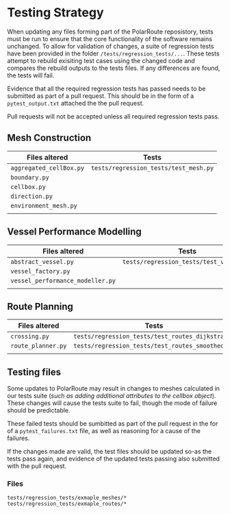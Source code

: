 # Testing Strategy
When updating any files forming part of the PolarRoute reposistory, tests must be run to ensure that the core functionality of the software remains unchanged. To allow for validation of changes, a suite of regression tests have been provided in the folder `/tests/regression_tests/...`. These tests attempt to rebuild exisiting test cases using the changed code and compares the rebuild outputs to the tests files. If any differences are found, the tests will fail. 

Evidence that all the required regression tests has passed needs to be submitted as part of a pull request. This should be in the form of a `pytest_output.txt` attached the the pull request. 

Pull requests will not be accepted unless all required regression tests pass. 

## Mesh Construction

| **Files altered**          | **Tests**                             |
|----------------------------|---------------------------------------|
| `aggregated_cellBox.py`    | `tests/regression_tests/test_mesh.py` |
| `boundary.py`              |                                       |
| `cellbox.py`               |                                       |
| `direction.py`             |                                       |
| `environment_mesh.py`      |                                       |
|                            |                                       |



## Vessel Performance Modelling
| **Files altered**                   | **Tests**                               |
|-------------------------------------|-----------------------------------------|
| `abstract_vessel.py`                | `tests/regression_tests/test_vessel.py` |
| `vessel_factory.py`                 |                                         |
| `vessel_performance_modeller.py`    |                                         |
|                                     |                                         |


## Route Planning

| **Files altered**    | **Tests**                                           |
|----------------------|-----------------------------------------------------|
| `crossing.py`        | `tests/regression_tests/test_routes_dijkstra.py`    |
| `route_planner.py`   | `tests/regression_tests/test_routes_smoothed.py`    |
|                      |                                                     |



## Testing files
Some updates to PolarRoute may result in changes to meshes calculated in our tests suite (*such as adding additional attributes to the cellbox object*). These changes will cause the tests suite to fail, though the mode of failure should be predictable. 

These failed tests should be sumbitted as part of the pull request in the for of a `pytest_failures.txt` file, as well as reasoning for a cause of the failures.

If the changes made are valid, the test files should be updated so-as the tests pass again, and evidence of the updated tests passing also submitted with the pull request. 

### Files
`tests/regression_tests/exmaple_meshes/*` 
`tests/regression_tests/exmaple_routes/*` 
